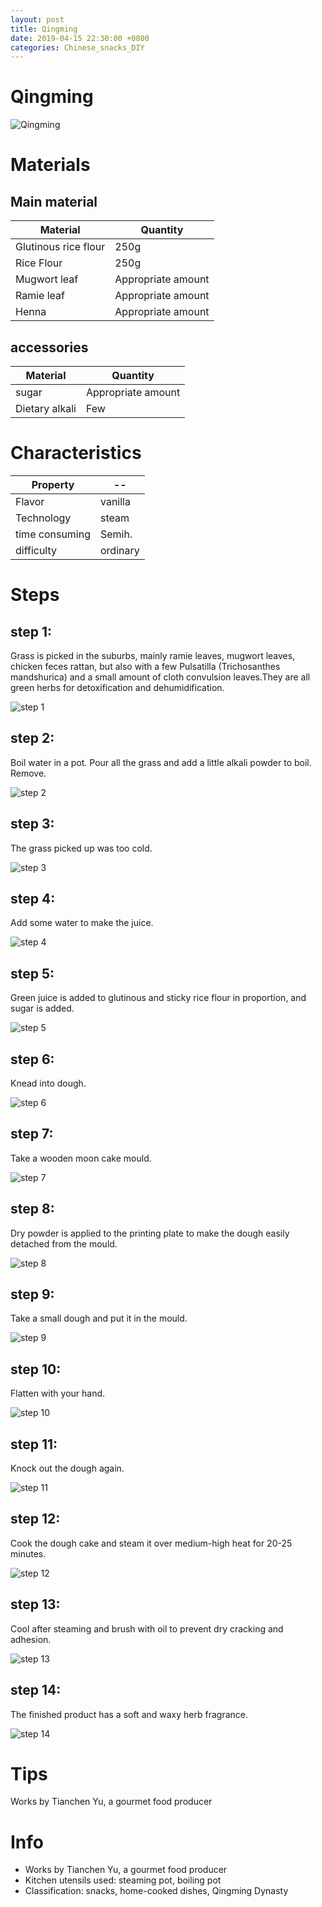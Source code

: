 ```yaml
---
layout: post
title: Qingming
date: 2019-04-15 22:30:00 +0800
categories: Chinese_snacks_DIY
---
```


# Qingming

![Qingming]({{site.baseurl}}/img/451919/451919.jpg)

# Materials


## Main material

Material|Quantity
--|--
Glutinous rice flour|250g
Rice Flour|250g
Mugwort leaf|Appropriate amount
Ramie leaf|Appropriate amount
Henna|Appropriate amount

## accessories

Material|Quantity
--|--
sugar|Appropriate amount
Dietary alkali|Few

# Characteristics

Property|--
--|--
Flavor|vanilla
Technology|steam
time consuming|Semih.
difficulty|ordinary

# Steps

## step 1:

Grass is picked in the suburbs, mainly ramie leaves, mugwort leaves, chicken feces rattan, but also with a few Pulsatilla (Trichosanthes mandshurica) and a small amount of cloth convulsion leaves.They are all green herbs for detoxification and dehumidification.

![step 1]({{site.baseurl}}/img/451919/1.jpg)

## step 2:

Boil water in a pot. Pour all the grass and add a little alkali powder to boil. Remove.

![step 2]({{site.baseurl}}/img/451919/2.jpg)

## step 3:

The grass picked up was too cold.

![step 3]({{site.baseurl}}/img/451919/3.jpg)

## step 4:

Add some water to make the juice.

![step 4]({{site.baseurl}}/img/451919/4.jpg)

## step 5:

Green juice is added to glutinous and sticky rice flour in proportion, and sugar is added.

![step 5]({{site.baseurl}}/img/451919/5.jpg)

## step 6:

Knead into dough.

![step 6]({{site.baseurl}}/img/451919/6.jpg)

## step 7:

Take a wooden moon cake mould.

![step 7]({{site.baseurl}}/img/451919/7.jpg)

## step 8:

Dry powder is applied to the printing plate to make the dough easily detached from the mould.

![step 8]({{site.baseurl}}/img/451919/8.jpg)

## step 9:

Take a small dough and put it in the mould.

![step 9]({{site.baseurl}}/img/451919/9.jpg)

## step 10:

Flatten with your hand.

![step 10]({{site.baseurl}}/img/451919/10.jpg)

## step 11:

Knock out the dough again.

![step 11]({{site.baseurl}}/img/451919/11.jpg)

## step 12:

Cook the dough cake and steam it over medium-high heat for 20-25 minutes.

![step 12]({{site.baseurl}}/img/451919/12.jpg)

## step 13:

Cool after steaming and brush with oil to prevent dry cracking and adhesion.

![step 13]({{site.baseurl}}/img/451919/13.jpg)

## step 14:

The finished product has a soft and waxy herb fragrance.

![step 14]({{site.baseurl}}/img/451919/14.jpg)

# Tips

Works by Tianchen Yu, a gourmet food producer

# Info

- Works by Tianchen Yu, a gourmet food producer
- Kitchen utensils used: steaming pot, boiling pot
- Classification: snacks, home-cooked dishes, Qingming Dynasty